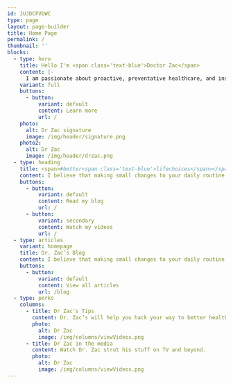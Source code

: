 ```yaml
---
id: JUJDCFVbWC
type: page
layout: page-builder
title: Home Page
permalink: /
thumbnail: ''
blocks:
  - type: hero
    title: Hello I'm <span class='text-blue'>Doctor Zac</span>
    content: |-
      I am passionate about proactive, preventative healthcare, and inspiring others to live happier and healthier for longer. My specialty is bespoke vitality, medication formulation, and aesthetics so that all my patients thrive in their everyday lives.
    variant: full
    buttons:
      - button:
          variant: default
          content: Learn more
          url: /
    photo:
      alt: Dr Zac signature
      image: /img/header/signature.png
    photo2:
      alt: Dr Zac
      image: /img/header/drzac.png
  - type: heading
    title: <span>#better<span class='text-blue'>lifechoices</span></span>
    content: I believe that making small changes to your daily routine can have massive lasting impact on the rest of your life.
    buttons:
      - button:
          variant: default
          content: Read my blog
          url: /
      - button:
          variant: secondary
          content: Watch my videos
          url: /
  - type: articles
    variant: homepage
    title: Dr. Zac’s Blog
    content: I believe that making small changes to your daily routine can have massive lasting impact on the rest of your life.
    buttons:
      - button:
          variant: default
          content: View all articles
          url: /blog
  - type: perks
    columns:
      - title: Dr Zac's Tips
        content: Dr. Zac’s will help you hack your way to better health.
        photo:
          alt: Dr Zac
          image: /img/columns/viewVideos.png
      - title: Dr Zac in the media
        content: Watch Dr. Zac strut his stuff on TV and beyond.
        photo:
          alt: Dr Zac
          image: /img/columns/viewVideos.png
---
```

